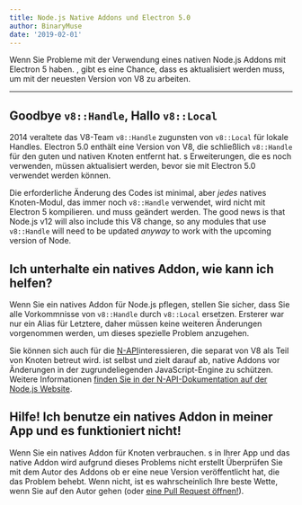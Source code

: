 ```yaml
---
title: Node.js Native Addons und Electron 5.0
author: BinaryMuse
date: '2019-02-01'
---
```


Wenn Sie Probleme mit der Verwendung eines nativen Node.js Addons mit Electron 5 haben. , gibt es eine Chance, dass es aktualisiert werden muss, um mit der neuesten Version von V8 zu arbeiten.

---

## Goodbye `v8::Handle`, Hallo `v8::Local`

2014 veraltete das V8-Team `v8::Handle` zugunsten von `v8::Local` für lokale Handles. Electron 5.0 enthält eine Version von V8, die schließlich `v8::Handle` für den guten und nativen Knoten entfernt hat. s Erweiterungen, die es noch verwenden, müssen aktualisiert werden, bevor sie mit Electron 5.0 verwendet werden können.

Die erforderliche Änderung des Codes ist minimal, aber *jedes* natives Knoten-Modul, das immer noch `v8::Handle` verwendet, wird nicht mit Electron 5 kompilieren. und muss geändert werden. The good news is that Node.js v12 will also include this V8 change, so any modules that use `v8::Handle` will need to be updated *anyway* to work with the upcoming version of Node.

## Ich unterhalte ein natives Addon, wie kann ich helfen?

Wenn Sie ein natives Addon für Node.js pflegen, stellen Sie sicher, dass Sie alle Vorkommnisse von `v8::Handle` durch `v8::Local` ersetzen. Ersterer war nur ein Alias für Letztere, daher müssen keine weiteren Änderungen vorgenommen werden, um dieses spezielle Problem anzugehen.

Sie können sich auch für die [N-API](https://nodejs.org/api/n-api.html)interessieren, die separat von V8 als Teil von Knoten betreut wird. ist selbst und zielt darauf ab, native Addons vor Änderungen in der zugrundeliegenden JavaScript-Engine zu schützen. Weitere Informationen [finden Sie in der N-API-Dokumentation auf der Node.js Website](https://nodejs.org/api/n-api.html#n_api_n_api).

## Hilfe! Ich benutze ein natives Addon in meiner App und es funktioniert nicht!

Wenn Sie ein natives Addon für Knoten verbrauchen. s in Ihrer App und das native Addon wird aufgrund dieses Problems nicht erstellt Überprüfen Sie mit dem Autor des Addons ob er eine neue Version veröffentlicht hat, die das Problem behebt. Wenn nicht, ist es wahrscheinlich Ihre beste Wette, wenn Sie auf den Autor gehen (oder [eine Pull Request öffnen!](https://help.github.com/articles/about-pull-requests/)).
